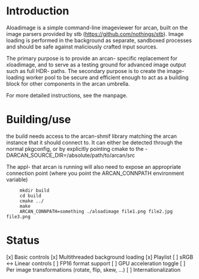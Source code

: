 Introduction
============
Aloadimage is a simple command-line imageviewer for arcan, built on the image
parsers provided by stb (https://github.com/nothings/stb). Image loading is
performed in the background as separate, sandboxed processes and should be safe
against maliciously crafted input sources.

The primary purpose is to provide an arcan- specific replacement for
xloadimage, and to serve as a testing ground for advanced image output such as
full HDR- paths. The secondary purpose is to create the image- loading worker
pool to be secure and efficient enough to act as a building block for other
components in the arcan umbrella.

For more detailed instructions, see the manpage.

Building/use
============
the build needs access to the arcan-shmif library matching the arcan instance
that it should connect to. It can either be detected through the normal
pkgconfig, or by explicitly pointing cmake to the
-DARCAN\_SOURCE\_DIR=/absolute/path/to/arcan/src

The appl- that arcan is running will also need to expose an appropriate
connection point (where you point the ARCAN\_CONNPATH environment variable)

         mkdir build
         cd build
         cmake ../
         make
         ARCAN_CONNPATH=something ./aloadimage file1.png file2.jpg file3.png

Status
======
  [x] Basic controls
  [x] Multithreaded background loading
  [x] Playlist
  [ ] sRGB <-> Linear controls
  [ ] FP16 format support
  [ ] GPU acceleration toggle
  [ ] Per image transformations (rotate, flip, skew, ...)
  [ ] Internationalization
